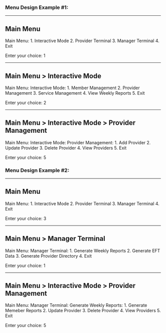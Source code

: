 

### Menu Design Example #1:
  ---------------------------------------------------
  Main Menu
  ---------------------------------------------------
  Main Menu:
    1. Interactive Mode
    2. Provider Terminal
    3. Manager Terminal
    4. Exit

  Enter your choice: 1

  ---------------------------------------------------
  Main Menu > Interactive Mode
  ---------------------------------------------------
  Main Menu:
    Interactive Mode:
      1. Member Management
      2. Provider Management
      3. Service Management
      4. View Weekly Reports
      5. Exit

  Enter your choice: 2

  ---------------------------------------------------
  Main Menu > Interactive Mode > Provider Management
  ---------------------------------------------------
  Main Menu:
    Interactive Mode:
      Provider Management:
        1. Add Provider
        2. Update Provider
        3. Delete Provider
        4. View Providers
        5. Exit

  Enter your choice: 5


### Menu Design Example #2:
  ---------------------------------------------------
  Main Menu
  ---------------------------------------------------
  Main Menu:
    1. Interactive Mode
    2. Provider Terminal
    3. Manager Terminal
    4. Exit

  Enter your choice: 3

  ---------------------------------------------------
  Main Menu > Manager Terminal
  ---------------------------------------------------
  Main Menu:
    Manager Terminal:
      1. Generate Weekly Reports
      2. Generate EFT Data
      3. Generate Provider Directory
      4. Exit

  Enter your choice: 1

  ---------------------------------------------------
  Main Menu > Interactive Mode > Provider Management
  ---------------------------------------------------
  Main Menu:
    Manager Terminal:
      Generate Weekly Reports:
        1. Generate Memeber Reports
        2. Update Provider
        3. Delete Provider
        4. View Providers
        5. Exit

  Enter your choice: 5
